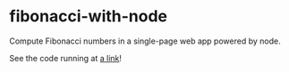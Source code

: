 # fibonacci-with-node
Compute Fibonacci numbers in a single-page web app powered by node.

See the code running at [a link](david-fibonacci.herokuapp.com)!
